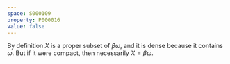```yaml
---
space: S000109
property: P000016
value: false
---
```


By definition $X$ is a proper subset of $\beta\omega$, and it is dense because it contains $\omega$. But if it were compact, then necessarily $X = \beta\omega$.

